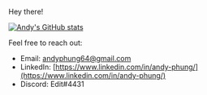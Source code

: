 
Hey there!

[![Andy's GitHub stats](https://github-readme-stats.vercel.app/api?username=andy-phung)](https://github.com/anuraghazra/github-readme-stats)

Feel free to reach out:
- Email: [andyphung64@gmail.com](andyphung64@gmail.com) 
- LinkedIn: [https://www.linkedin.com/in/andy-phung/](https://www.linkedin.com/in/andy-phung/) 
- Discord: Edit#4431

